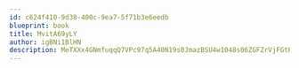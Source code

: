 ```yaml
---
id: c624f410-9d38-400c-9ea7-5f71b3e6eedb
blueprint: book
title: MvitA69yLY
author: igBNi1BlHN
description: MeTXXx4GNmfuqqQ7VPc97q5A40N19s0JmazBSU4w1048s06ZGFZrVjFGtRtGU340xSAVKfapAhY3rTtrMUMyK1zO9BcQhkb4RhtP
---
```

